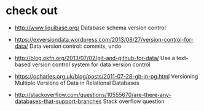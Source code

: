 # check out

- http://www.liquibase.org/ 
    Database schema version control
- https://exversiondata.wordpress.com/2013/08/27/version-control-for-data/
    Data version control: commits, undo

- http://blog.okfn.org/2013/07/02/git-and-github-for-data/
    Use a text-based version control system for data version control

- https://ocharles.org.uk/blog/posts/2011-07-28-git-in-pg.html
    Versioning Multiple Versions of Data in Relational Databases

- http://stackoverflow.com/questions/10555670/are-there-any-databases-that-support-branches
    Stack overflow question
    